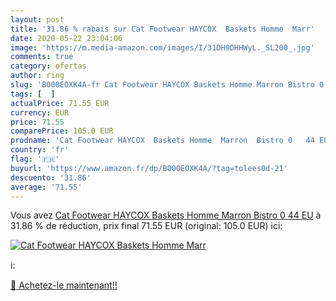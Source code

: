 ```yaml
---
layout: post
title: '31.86 % rabais sur Cat Footwear HAYCOX  Baskets Homme  Marr'
date: 2020-05-22 23:04:06
image: 'https://m.media-amazon.com/images/I/31DH9DHHWyL._SL200_.jpg'
comments: true
category: ofertas
author: ring
slug: 'B000EOXK4A-fr Cat Footwear HAYCOX Baskets Homme Marron Bistro 0 44 EU'
tags: [  ]
actualPrice: 71.55 EUR
currency: EUR
price: 71.55
comparePrice: 105.0 EUR
prodname: 'Cat Footwear HAYCOX  Baskets Homme  Marron  Bistro 0   44 EU'
country: 'fr'
flag: '🇫🇷'
buyurl: 'https://www.amazon.fr/dp/B000EOXK4A/?tag=tolees0d-21'
descuento: '31.86'
average: '71.55'
---
```


Vous avez [Cat Footwear HAYCOX  Baskets Homme  Marron  Bistro 0   44 EU](https://www.amazon.fr/dp/B000EOXK4A/?tag=tolees0d-21)  à  31.86 % de réduction, prix final  71.55 EUR (original: 105.0 EUR) ici:

[![Cat Footwear HAYCOX  Baskets Homme  Marr](https://m.media-amazon.com/images/I/31DH9DHHWyL._SL200_.jpg)](https://www.amazon.fr/dp/B000EOXK4A/?tag=tolees0d-21)

ℹ️:


[🛒 Achetez-le maintenant!!](https://www.amazon.fr/dp/B000EOXK4A/?tag=tolees0d-21)
